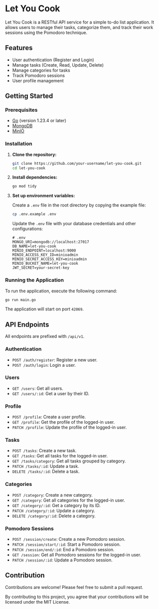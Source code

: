 # Let You Cook

Let You Cook is a RESTful API service for a simple to-do list application. It allows users to manage their tasks, categorize them, and track their work sessions using the Pomodoro technique.

## Features

- User authentication (Register and Login)
- Manage tasks (Create, Read, Update, Delete)
- Manage categories for tasks
- Track Pomodoro sessions
- User profile management

## Getting Started

### Prerequisites

- [Go](https://golang.org/) (version 1.23.4 or later)
- [MongoDB](https://www.mongodb.com/)
- [MinIO](https://min.io/)

### Installation

1.  **Clone the repository:**

    ```bash
    git clone https://github.com/your-username/let-you-cook.git
    cd let-you-cook
    ```

2.  **Install dependencies:**

    ```bash
    go mod tidy
    ```

3.  **Set up environment variables:**

    Create a `.env` file in the root directory by copying the example file:

    ```bash
    cp .env.example .env
    ```

    Update the `.env` file with your database credentials and other configurations:

    ```
    # .env
    MONGO_URI=mongodb://localhost:27017
    DB_NAME=let-you-cook
    MINIO_ENDPOINT=localhost:9000
    MINIO_ACCESS_KEY_ID=minioadmin
    MINIO_SECRET_ACCESS_KEY=minioadmin
    MINIO_BUCKET_NAME=let-you-cook
    JWT_SECRET=your-secret-key
    ```

### Running the Application

To run the application, execute the following command:

```bash
go run main.go
```

The application will start on port `42069`.

## API Endpoints

All endpoints are prefixed with `/api/v1`.

### Authentication

- `POST /auth/register`: Register a new user.
- `POST /auth/login`: Login a user.

### Users

- `GET /users`: Get all users.
- `GET /users/:id`: Get a user by their ID.

### Profile

- `POST /profile`: Create a user profile.
- `GET /profile`: Get the profile of the logged-in user.
- `PATCH /profile`: Update the profile of the logged-in user.

### Tasks

- `POST /tasks`: Create a new task.
- `GET /tasks`: Get all tasks for the logged-in user.
- `GET /tasks/category`: Get all tasks grouped by category.
- `PATCH /tasks/:id`: Update a task.
- `DELETE /tasks/:id`: Delete a task.

### Categories

- `POST /category`: Create a new category.
- `GET /category`: Get all categories for the logged-in user.
- `GET /category/:id`: Get a category by its ID.
- `PATCH /category/:id`: Update a category.
- `DELETE /category/:id`: Delete a category.

### Pomodoro Sessions

- `POST /session/create`: Create a new Pomodoro session.
- `PATCH /session/start/:id`: Start a Pomodoro session.
- `PATCH /session/end/:id`: End a Pomodoro session.
- `GET /session`: Get all Pomodoro sessions for the logged-in user.
- `PATCH /session/:id`: Update a Pomodoro session.

## Contribution

Contributions are welcome! Please feel free to submit a pull request.

By contributing to this project, you agree that your contributions will be licensed under the MIT License.
